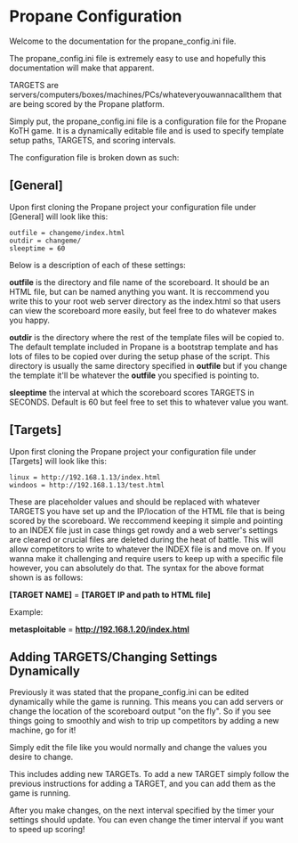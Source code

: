 # Propane Configuration

Welcome to the documentation for the propane_config.ini file.

The propane_config.ini file is extremely easy to use and hopefully this documentation will make that apparent.


TARGETS are servers/computers/boxes/machines/PCs/whateveryouwannacallthem that are being scored by the Propane platform.

Simply put, the propane_config.ini file is a configuration file for the Propane KoTH game. It is a dynamically editable file and is used to specify template setup paths, TARGETS, and scoring intervals.

The configuration file is broken down as such:

## [General]
Upon first cloning the Propane project your configuration file under [General] will look like this:
```
outfile = changeme/index.html
outdir = changeme/
sleeptime = 60
```

Below is a description of each of these settings:

**outfile** is the directory and file name of the scoreboard. It should be an HTML file, but can be named anything you want.
It is reccommend you write this to your root web server directory as the index.html so that users can view the scoreboard more easily, but feel free to do whatever makes you happy.

**outdir** is the directory where the rest of the template files will be copied to. The default template included in Propane is a bootstrap template and has lots of files to be copied over during the setup phase of the script. This directory is usually the same directory specified in **outfile** but if you change the template it'll be whatever the **outfile** you specified is pointing to.

**sleeptime** the interval at which the scoreboard scores TARGETS in SECONDS. Default is 60 but feel free to set this to whatever value you want.


## [Targets]
Upon first cloning the Propane project your configuration file under [Targets] will look like this:
```
linux = http://192.168.1.13/index.html
windoos = http://192.168.1.13/test.html
```

These are placeholder values and should be replaced with whatever TARGETS you have set up and the IP/location of the HTML file that is being scored by the scoreboard. We reccommend keeping it simple and pointing to an INDEX file just in case things get rowdy and a web server's settings are cleared or crucial files are deleted during the heat of battle. This will allow competitors to write to whatever the INDEX file is and move on. If you wanna make it challenging and require users to keep up with a specific file however, you can absolutely do that. The syntax for the above format shown is as follows:

**[TARGET NAME]** = **[TARGET IP and path to HTML file]**

Example:

**metasploitable** =  **http://192.168.1.20/index.html**



## Adding TARGETS/Changing Settings Dynamically

Previously it was stated that the propane_config.ini can be edited dynamically while the game is running. This means you can add servers or change the location of the scoreboard output "on the fly". So if you see things going to smoothly and wish to trip up competitors by adding a new machine, go for it!

Simply edit the file like you would normally and change the values you desire to change.

This includes adding new TARGETs. To add a new TARGET simply follow the previous instructions for adding a TARGET, and you can add them as the game is running.

After you make changes, on the next interval specified by the timer your settings should update. You can even change the timer interval if you want to speed up scoring!
